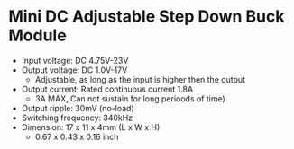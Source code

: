 # Mini DC Adjustable Step Down Buck Module

- Input voltage: DC 4.75V-23V
- Output voltage: DC 1.0V-17V 
  - Adjustable, as long as the input is higher then the output
- Output current: Rated continuous current 1.8A
  - 3A MAX, Can not sustain for long perioods of time)
- Output ripple: 30mV (no-load)
- Switching frequency: 340kHz
- Dimension: 17 x 11 x 4mm (L x W x H)
  - 0.67 x 0.43 x 0.16 inch